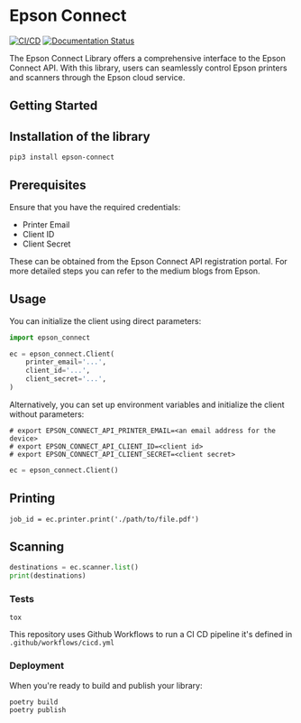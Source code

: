 # Epson Connect
[![CI/CD](https://github.com/arafatkatze/epson-api-python/actions/workflows/cicd.yml/badge.svg)](https://github.com/arafatkatze/epson-api-python/actions/workflows/cicd.yml) [![Documentation Status](https://readthedocs.org/projects/epson-connect-api/badge/?version=latest)](https://epson-connect-api.readthedocs.io/en/main/?badge=latest)

The Epson Connect Library offers a comprehensive interface to the Epson Connect API. With this library, users can seamlessly control Epson printers and scanners through the Epson cloud service.



## Getting Started

## Installation of the library

```bash 
pip3 install epson-connect
```


## Prerequisites
Ensure that you have the required credentials:

- Printer Email
- Client ID
- Client Secret

These can be obtained from the Epson Connect API registration portal. For more detailed steps you can refer to the medium blogs from Epson.

## Usage
You can initialize the client using direct parameters:


```python
import epson_connect

ec = epson_connect.Client(
    printer_email='...',
    client_id='...',
    client_secret='...',
)
```

Alternatively, you can set up environment variables and initialize the client without parameters:


```
# export EPSON_CONNECT_API_PRINTER_EMAIL=<an email address for the device>
# export EPSON_CONNECT_API_CLIENT_ID=<client id>
# export EPSON_CONNECT_API_CLIENT_SECRET=<client secret>
```

```python
ec = epson_connect.Client()
```

## Printing
```
job_id = ec.printer.print('./path/to/file.pdf')
```

## Scanning

```python
destinations = ec.scanner.list()
print(destinations)
```

### Tests

```
tox
```
This repository uses Github Workflows to run a CI CD pipeline it's defined in `.github/workflows/cicd.yml`

### Deployment
When you're ready to build and publish your library:


```
poetry build
poetry publish
```
